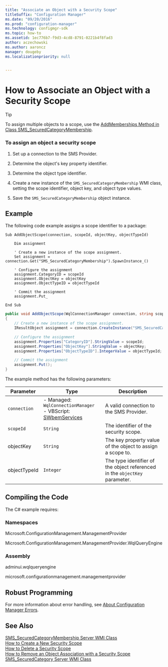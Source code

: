 ```yaml
---
title: "Associate an Object with a Security Scope"
titleSuffix: "Configuration Manager"
ms.date: "09/20/2016"
ms.prod: "configuration-manager"
ms.technology: configmgr-sdk
ms.topic: how-to
ms.assetid: 1ec776b7-f9d3-4cd8-8791-0221b4f8fad3
author: aczechowski
ms.author: aaroncz
manager: dougeby
ms.localizationpriority: null


---
```

# How to Associate an Object with a Security Scope
> [!TIP]
>  To assign multiple objects to a scope, use the [AddMemberships Method in Class SMS_SecuredCategoryMembership](../../../../develop/reference/core/servers/configure/addmemberships-method-in-class-sms_securedcategorymembership.md).  

### To assign an object a security scope  

1.  Set up a connection to the SMS Provider.  

2.  Determine the object's key property identifier.  

3.  Determine the object type identifier.  

4.  Create a new instance of the `SMS_SecuredCategoryMembership` WMI class, setting the scope identifier, object key, and object type values.  

5.  Save the `SMS_SecuredCategoryMembership` object instance.  

## Example  
 The following code example assigns a scope identifier to a package:  

```vbs  
Sub AddObjectScope(connection, scopeId, objectKey, objectTypeId)  

    Dim assignment  

    ' Create a new instance of the scope assignment.  
    Set assignment = connection.Get("SMS_SecuredCategoryMembership").SpawnInstance_()  

    ' Configure the assignment  
    assignment.CategoryID = scopeId  
    assignment.ObjectKey = objectKey  
    assignment.ObjectTypeID = objectTypeId  

    ' Commit the assignment  
    assignment.Put_  

End Sub  
```  

```c#  
public void AddObjectScope(WqlConnectionManager connection, string scopeId, string objectKey, int objectTypeId)  
{  
    // Create a new instance of the scope assignment.  
    IResultObject assignment = connection.CreateInstance("SMS_SecuredCategoryMembership");  

    // Configure the assignment  
    assignment.Properties["CategoryID"].StringValue = scopeId;  
    assignment.Properties["ObjectKey"].StringValue = objectKey;  
    assignment.Properties["ObjectTypeID"].IntegerValue = objectTypeId;  

    // Commit the assignment  
    assignment.Put();  
}  
```  

 The example method has the following parameters:  

| Parameter | Type | Description |
| --------- | ---- | ----------- |
|`connection`|-   Managed: `WqlConnectionManager`<br />-   VBScript: [SWbemServices](/windows/win32/wmisdk/swbemservices)|A valid connection to the SMS Provider.|  
|`scopeId`|`String`|The identifier of the security scope.|  
|objectKey|`String`|The key property value of the object to assign a scope to.|  
|objectTypeId|`Integer`|The type identifier of the object referenced in the `objectKey` parameter.|  

## Compiling the Code  
 The C# example requires:  

### Namespaces  
 Microsoft.ConfigurationManagement.ManagementProvider  

 Microsoft.ConfigurationManagement.ManagementProvider.WqlQueryEngine  

### Assembly  
 adminui.wqlqueryengine  

 microsoft.configurationmanagement.managementprovider  

## Robust Programming  
 For more information about error handling, see [About Configuration Manager Errors](../../../../develop/core/understand/about-configuration-manager-errors.md).  

## See Also  
 [SMS_SecuredCategoryMembership Server WMI Class](../../../../develop/reference/core/servers/configure/sms_securedcategorymembership-server-wmi-class.md)   
 [How to Create a New Security Scope](../../../../develop/core/servers/configure/how-to-create-a-new-security-scope.md)   
 [How to Delete a Security Scope](../../../../develop/core/servers/configure/how-to-delete-a-security-scope.md)   
 [How to Remove an Object Association with a Security Scope](../../../../develop/core/servers/configure/how-to-remove-an-object-association-with-a-security-scope.md)   
 [SMS_SecuredCategory Server WMI Class](../../../../develop/reference/core/servers/configure/sms_securedcategory-server-wmi-class.md)

